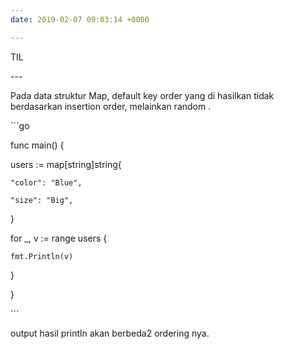 ```yaml
---
date: 2019-02-07 09:03:14 +0000

---
```

TIL

\---

Pada data struktur Map, default key order yang di hasilkan tidak berdasarkan insertion order, melainkan random .  

\`\`\`go

func main() {

  users := map\[string\]string{

    "color": "Blue",

    "size": "Big",

  }

  for _, v := range users {

    fmt.Println(v)

  }

}

\`\`\`

output hasil println akan berbeda2 ordering nya.